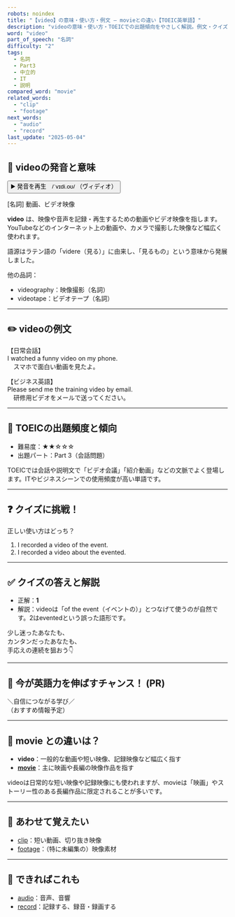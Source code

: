 ```yaml
---
robots: noindex
title: "【video】の意味・使い方・例文 ― movieとの違い【TOEIC英単語】"
description: "videoの意味・使い方・TOEICでの出題傾向をやさしく解説。例文・クイズ付きでmovieとの違いもわかりやすく学べます。"
word: "video"
part_of_speech: "名詞"
difficulty: "2"
tags:
  - 名詞
  - Part3
  - 中立的
  - IT
  - 説明
compared_word: "movie"
related_words:
  - "clip"
  - "footage"
next_words:
  - "audio"
  - "record"
last_update: "2025-05-04"
---
```


## 🔰 videoの発音と意味

<button class="play-audio" onclick="playTTS('video')">
  <span class="play-audio-main">
    ▶️ 発音を再生　/ˈvɪdi.oʊ/
  </span>
  <span class="play-audio-sub">
    （ヴィディオ）
  </span>
</button>

[名詞] 動画、ビデオ映像

**video** は、映像や音声を記録・再生するための動画やビデオ映像を指します。YouTubeなどのインターネット上の動画や、カメラで撮影した映像など幅広く使われます。

語源はラテン語の「videre（見る）」に由来し、「見るもの」という意味から発展しました。

他の品詞：  
- videography：映像撮影（名詞）
- videotape：ビデオテープ（名詞）

---

## ✏️ videoの例文

【日常会話】  
I watched a funny video on my phone.  
　スマホで面白い動画を見たよ。

【ビジネス英語】  
Please send me the training video by email.  
　研修用ビデオをメールで送ってください。

---

## 🎯 TOEICの出題頻度と傾向

- 難易度：★★☆☆☆
- 出題パート：Part 3（会話問題）

TOEICでは会話や説明文で「ビデオ会議」「紹介動画」などの文脈でよく登場します。ITやビジネスシーンでの使用頻度が高い単語です。

---

## ❓ クイズに挑戦！

正しい使い方はどっち？

1. I recorded a video of the event.  
2. I recorded a video about the evented.

---

## ✅ クイズの答えと解説

- 正解：**1**
- 解説：videoは「of the event（イベントの）」とつなげて使うのが自然です。2はeventedという誤った語形です。

少し迷ったあなたも、  
カンタンだったあなたも、  
手応えの連続を狙おう👇️

---

## 🚀 今が英語力を伸ばすチャンス！ (PR)

<div class="info-center">
＼自信につながる学び／<br>  
（おすすめ情報予定）
</div>

---

## 🤔  movie との違いは？

- **video**：一般的な動画や短い映像、記録映像など幅広く指す
- **[movie](/word/movie)**：主に映画や長編の映像作品を指す

videoは日常的な短い映像や記録映像にも使われますが、movieは「映画」やストーリー性のある長編作品に限定されることが多いです。

---

## 🧩 あわせて覚えたい

- [clip](/word/clip)：短い動画、切り抜き映像
- [footage](/word/footage)：（特に未編集の）映像素材

---

## 📖 できればこれも

- [audio](/word/audio)：音声、音響
- [record](/word/record)：記録する、録音・録画する

<!-- cvid: aid35_bid18 -->
